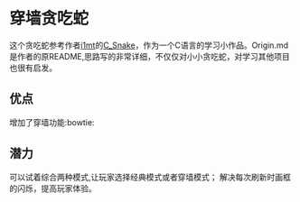 # 穿墙贪吃蛇

这个贪吃蛇参考作者[i1mt](https://github.com/i1mT)的[C_Snake](https://github.com/i1mT/C-Snake)，作为一个C语言的学习小作品。Origin.md是作者的原README,思路写的非常详细，不仅仅对小小贪吃蛇，对学习其他项目也很有启发。

## 优点
增加了穿墙功能:bowtie:

## 潜力
可以试着综合两种模式,让玩家选择经典模式或者穿墙模式；
解决每次刷新时画框的闪烁，提高玩家体验。


